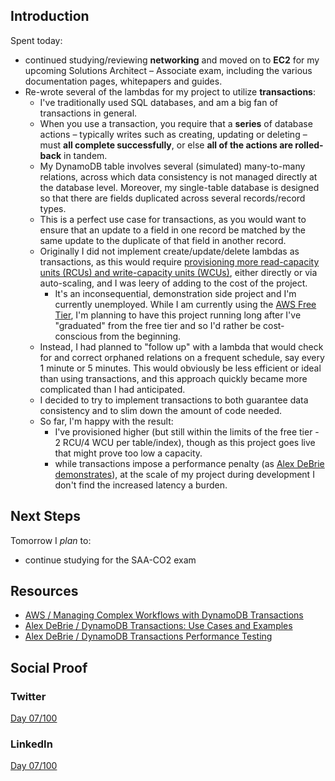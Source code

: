## Introduction

Spent today:

- continued studying/reviewing **networking** and moved on to **EC2** for my upcoming Solutions Architect – Associate exam, including the various documentation pages, whitepapers and guides.
- Re-wrote several of the lambdas for my project to utilize **transactions**:
  - I've traditionally used SQL databases, and am a big fan of transactions in general.
  - When you use a transaction, you require that a **series** of database actions – typically writes such as creating, updating or deleting – must **all complete successfully**, or else **all of the actions are rolled-back** in tandem.
  - My DynamoDB table involves several (simulated) many-to-many relations, across which data consistency is not managed directly at the database level. Moreover, my single-table database is designed so that there are fields duplicated across several records/record types.
  - This is a perfect use case for transactions, as you would want to ensure that an update to a field in one record be matched by the same update to the duplicate of that field in another record.
  - Originally I did not implement create/update/delete lambdas as transactions, as this would require [provisioning more read-capacity units (RCUs) and write-capacity units (WCUs)](https://docs.aws.amazon.com/amazondynamodb/latest/developerguide/ProvisionedThroughput.html), either directly or via auto-scaling, and I was leery of adding to the cost of the project.
    - It's an inconsequential, demonstration side project and I'm currently unemployed. While I am currently using the [AWS Free Tier](https://aws.amazon.com/free/), I'm planning to have this project running long after I've "graduated" from the free tier and so I'd rather be cost-conscious from the beginning.
  - Instead, I had planned to "follow up" with a lambda that would check for and correct orphaned relations on a frequent schedule, say every 1 minute or 5 minutes. This would obviously be less efficient or ideal than using transactions, and this approach quickly became more complicated than I had anticipated.
  - I decided to try to implement transactions to both guarantee data consistency and to slim down the amount of code needed.
  - So far, I'm happy with the result:
    - I've provisioned higher (but still within the limits of the free tier - 2 RCU/4 WCU per table/index), though as this project goes live that might prove too low a capacity.
    - while transactions impose a performance penalty (as [Alex DeBrie demonstrates](https://www.alexdebrie.com/posts/dynamodb-transactions-performance)), at the scale of my project during development I don't find the increased latency a burden.

## Next Steps

Tomorrow I _plan_ to:

- continue studying for the SAA-CO2 exam

## Resources

- [AWS / Managing Complex Workflows with DynamoDB Transactions](https://docs.aws.amazon.com/amazondynamodb/latest/developerguide/transactions.html)
- [Alex DeBrie / DynamoDB Transactions: Use Cases and Examples](https://www.alexdebrie.com/posts/dynamodb-transactions/)
- [Alex DeBrie / DynamoDB Transactions Performance Testing](https://www.alexdebrie.com/posts/dynamodb-transactions-performance/)

## Social Proof

### Twitter

[Day 07/100](https://twitter.com/quinceleaf/status/1292880485744508935)

### LinkedIn

[Day 07/100](https://www.linkedin.com/posts/brian-ibbotson_managing-settings-on-dynamodb-provisioned-activity-6698649214198652928-nPVn)
